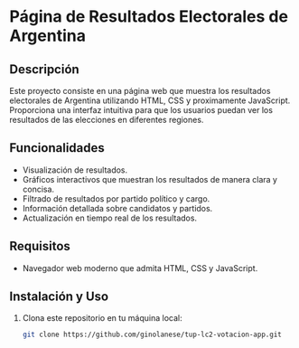 # Página de Resultados Electorales de Argentina

## Descripción

Este proyecto consiste en una página web que muestra los resultados electorales de Argentina utilizando HTML, CSS y proximamente JavaScript. Proporciona una interfaz intuitiva para que los usuarios puedan ver los resultados de las elecciones en diferentes regiones.

## Funcionalidades

- Visualización de resultados.
- Gráficos interactivos que muestran los resultados de manera clara y concisa.
- Filtrado de resultados por partido político y cargo.
- Información detallada sobre candidatos y partidos.
- Actualización en tiempo real de los resultados.

## Requisitos

- Navegador web moderno que admita HTML, CSS y JavaScript.

## Instalación y Uso

1. Clona este repositorio en tu máquina local:

   ```bash
   git clone https://github.com/ginolanese/tup-lc2-votacion-app.git
